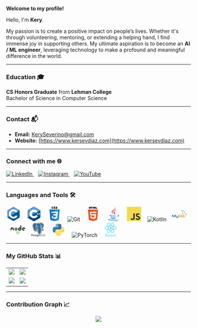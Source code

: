 
**Welcome to my profile!**

Hello, I'm **Kery**. 

My passion is to create a positive impact on people’s lives. Whether it's through volunteering, mentoring, or extending a helping hand, I find immense joy in supporting others.
My ultimate aspiration is to become an **AI / ML engineer**, leveraging technology to make a profound and meaningful difference in the world.

---

### Education  🎓 

**CS Honors Graduate** from **Lehman College**  
Bachelor of Science in Computer Science

---

### Contact 📬

- **Email:** [KerySeverino@gmail.com](mailto:KerySeverino@gmail.com)  
- **Website:** [https://www.kersevdiaz.com](https://www.kersevdiaz.com)

---

### Connect with me 🌐 

<p align="left">
  <a href="https://www.linkedin.com/in/kery-severino-diaz-ba21bb281" target="_blank">
    <img src="https://raw.githubusercontent.com/rahuldkjain/github-profile-readme-generator/master/src/images/icons/Social/linked-in-alt.svg" alt="LinkedIn" width="40" />
  </a>&nbsp;&nbsp;
  <a href="https://www.instagram.com/kery.severino" target="_blank">
    <img src="https://raw.githubusercontent.com/rahuldkjain/github-profile-readme-generator/master/src/images/icons/Social/instagram.svg" alt="Instagram" width="40" />
  </a>&nbsp;&nbsp;
  <a href="https://www.youtube.com/@TechCatDiaries/videos" target="_blank">
    <img src="https://raw.githubusercontent.com/rahuldkjain/github-profile-readme-generator/master/src/images/icons/Social/youtube.svg" alt="YouTube" width="40" />
  </a>
</p>

---

### Languages and Tools 🛠️

<p align="left">
  <img src="https://raw.githubusercontent.com/devicons/devicon/master/icons/c/c-original.svg" alt="C" width="40" />
  &nbsp;&nbsp;
  <img src="https://raw.githubusercontent.com/devicons/devicon/master/icons/cplusplus/cplusplus-original.svg" alt="C++" width="40" />
  &nbsp;&nbsp;
  <img src="https://raw.githubusercontent.com/devicons/devicon/master/icons/css3/css3-original-wordmark.svg" alt="CSS3" width="40" />
  &nbsp;&nbsp;
  <img src="https://www.vectorlogo.zone/logos/git-scm/git-scm-icon.svg" alt="Git" width="40" />
  &nbsp;&nbsp;
  <img src="https://raw.githubusercontent.com/devicons/devicon/master/icons/html5/html5-original-wordmark.svg" alt="HTML5" width="40" />
  &nbsp;&nbsp;
  <img src="https://raw.githubusercontent.com/devicons/devicon/master/icons/java/java-original.svg" alt="Java" width="40" />
  &nbsp;&nbsp;
  <img src="https://raw.githubusercontent.com/devicons/devicon/master/icons/javascript/javascript-original.svg" alt="JavaScript" width="40" />
  &nbsp;&nbsp;
  <img src="https://www.vectorlogo.zone/logos/kotlinlang/kotlinlang-icon.svg" alt="Kotlin" width="40" />
  &nbsp;&nbsp;
  <img src="https://raw.githubusercontent.com/devicons/devicon/master/icons/mysql/mysql-original-wordmark.svg" alt="MySQL" width="40" />
  &nbsp;&nbsp;
  <img src="https://raw.githubusercontent.com/devicons/devicon/master/icons/nodejs/nodejs-original-wordmark.svg" alt="Node.js" width="40" />
  &nbsp;&nbsp;
  <img src="https://raw.githubusercontent.com/devicons/devicon/master/icons/postgresql/postgresql-original-wordmark.svg" alt="PostgreSQL" width="40" />
  &nbsp;&nbsp;
  <img src="https://raw.githubusercontent.com/devicons/devicon/master/icons/python/python-original.svg" alt="Python" width="40" />
  &nbsp;&nbsp;
  <img src="https://www.vectorlogo.zone/logos/pytorch/pytorch-icon.svg" alt="PyTorch" width="40" />
  &nbsp;&nbsp;
  <img src="https://raw.githubusercontent.com/devicons/devicon/master/icons/react/react-original-wordmark.svg" alt="React" width="40" />
</p>

---

### My GitHub Stats 📊


<div align="center">

<!-- 2x2: Key Metrics -->
<table>
  <tr>
    <td align="center">
      <img src="https://github-readme-stats.vercel.app/api?username=KerySeverino&show_icons=true&theme=tokyonight&count_private=true" width="400"/>
    </td>
    <td align="center">
      <img src="https://github-readme-stats.vercel.app/api/top-langs/?username=KerySeverino&layout=compact&theme=tokyonight" width="300"/>
    </td>
  </tr>
  <tr>
    <td align="center">
      <img src="https://github-readme-streak-stats.herokuapp.com/?user=KerySeverino&theme=tokyonight" width="400"/>
    </td>
    <td align="center">
      <img src="https://github-readme-stats.vercel.app/api?username=KerySeverino&show_icons=true&include_all_commits=true&count_private=true&custom_title=Public%20Repo%20Contributions&hide=stars,prs,issues&theme=tokyonight" width="400"/>
    </td>
  </tr>
</table>

</div>

---

### Contribution Graph 📈 

<p align="center">
  <img src="https://github-readme-activity-graph.vercel.app/graph?username=KerySeverino&theme=tokyo-night" width="900"/>
</p>

